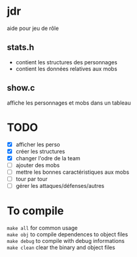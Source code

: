# jdr
aide pour jeu de rôle

## stats.h
* contient les structures des personnages
* contient les données relatives aux mobs

## show.c
affiche les personnages et mobs dans un tableau

# TODO
- [x] afficher les perso
- [x] créer les structures
- [x] changer l'odre de la team
- [ ] ajouter des mobs
- [ ] mettre les bonnes caractéristiques aux mobs
- [ ] tour par tour
- [ ] gérer les attaques/défenses/autres

# To compile
`make all`   for common usage <br/>
`make obj`   to compile dependences to object files <br/>
`make debug` to compile with debug informations <br/>
`make clean` clear the binary and object files <br/>
